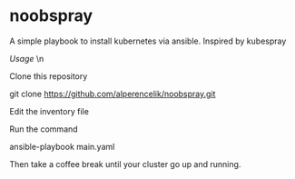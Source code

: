 # noobspray
A simple playbook to install kubernetes via ansible. Inspired by kubespray

*Usage* \n

Clone this repository

git clone https://github.com/alperencelik/noobspray.git

Edit the inventory file 

Run the command

ansible-playbook main.yaml

Then take a coffee break until your cluster go up and running.


